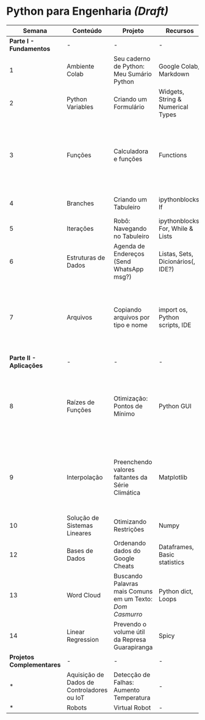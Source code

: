 # Python para Engenharia *(Draft)*

| Semana | Conteúdo | Projeto | Recursos | Referências |
|-|-|-|-|-|
| **Parte I - Fundamentos** |-|-|-|-|
| 1 | Ambiente Colab | Seu caderno de Python: Meu Sumário Python | Google Colab, Markdown | [**colab research: intro**](https://colab.research.google.com/notebooks/intro.ipynb) |
| 2 | Python Variables | Criando um Formulário | Widgets, String & Numerical Types | [**colab research: forms**](https://colab.research.google.com/notebooks/forms.ipynb) |
| 3 | Funções | Calculadora e funções | Functions | [**Python Programming and Numerical Methods - A Guide for Engineers and Scientists**](https://pythonnumericalmethods.berkeley.edu/notebooks/Index.html)| 
| 4 | Branches | Criando um Tabuleiro | ipythonblocks, If | [ **Introduction to Python at SciPy 2021** ](https://github.com/jiffyclub/scipy-2021-intro-to-python) |
| 5 | Iterações | Robô: Navegando no Tabuleiro | ipythonblocks, For, While & Lists |[ **Introduction to Python at SciPy 2021** ](https://github.com/jiffyclub/scipy-2021-intro-to-python) |
| 6 | Estruturas de Dados | Agenda de Endereços (Send WhatsApp msg?) | Listas, Sets, Dicionários(, IDE?) | [**Google for Education: Python**](https://developers.google.com/edu/python/exercises/basic)  |
| 7 | Arquivos | Copiando arquivos por tipo e nome | import os, Python scripts, IDE | [**Python Programming and Numerical Methods - A Guide for Engineers and Scientists**](https://pythonnumericalmethods.berkeley.edu/notebooks/Index.html) |
| **Parte II - Aplicações** |-|-|-|-|
| 8 | Raízes de Funções | Otimização: Pontos de Mínimo  | Python GUI  | [**Python Programming and Numerical Methods - A Guide for Engineers and Scientists**](https://pythonnumericalmethods.berkeley.edu/notebooks/Index.html) |
| 9 | Interpolação | Preenchendo valores faltantes da Série Climática  | Matplotlib | [**Python Programming and Numerical Methods - A Guide for Engineers and Scientists**](https://pythonnumericalmethods.berkeley.edu/notebooks/Index.html) |
| 10 | Solução de Sistemas Lineares | Otimizando Restrições | Numpy | **[Python Data Science Handbook](https://jakevdp.github.io/PythonDataScienceHandbook/)** |
| 12 | Bases de Dados | Ordenando dados do Google Cheats  | Dataframes, Basic statistics  | **[Python Data Science Handbook](https://jakevdp.github.io/PythonDataScienceHandbook/)** |
| 13 | Word Cloud | Buscando Palavras mais Comuns em um Texto: *Dom Casmurro*  | Python dict, Loops  | [Guttenberg](https://www.gutenberg.org/) |
| 14 | Linear Regression | Prevendo o volume útil da Represa Guarapiranga  | Spicy | [Sabesp](https://mananciais.sabesp.com.br/Situacao) |
| **Projetos Complementares** |-|-|-|-|
| * | Aquisição de Dados de Controladores ou IoT | Detecção de Falhas: Aumento Temperatura | - | - |
| * | Robots | Virtual Robot | - | - |
